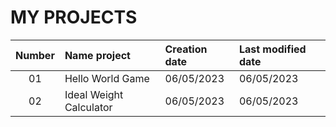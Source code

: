 # MY PROJECTS 

| Number    | Name project      | Creation date | Last modified date |
|:---------:|:------------------|:--------------|:-------------------|
| 01        | Hello World Game | 06/05/2023 | 06/05/2023 |
| 02        | Ideal Weight Calculator | 06/05/2023 | 06/05/2023 |

